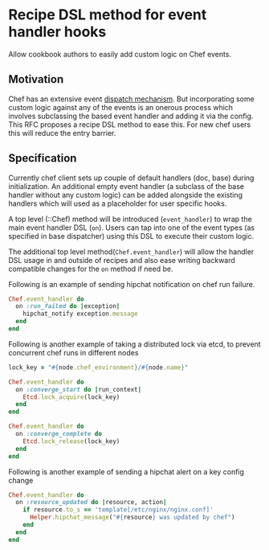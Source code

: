 # Recipe DSL method for event handler hooks

Allow cookbook authors to easily add custom logic on Chef events.

## Motivation

Chef has an extensive event [dispatch mechanism](https://github.com/chef/chef/blob/master/lib/chef/event_dispatch/base.rb).
But incorporating some custom logic against any of the events is an onerous process which involves
subclassing the based event handler and adding it via the config. This RFC
proposes a recipe DSL method to ease this. For new chef users this will reduce
the entry barrier.

## Specification

Currently chef client sets up couple of default handlers (doc, base) during
initialization. An additional empty event handler (a subclass
of the base handler without any custom logic) can be added alongside the
existing handlers which will used as a placeholder for user specific hooks.

A top level (::Chef) method will be introduced (`event_handler`) to wrap the
main event handler DSL (`on`). Users can tap into one of the event types
(as specified in base dispatcher) using this DSL to execute their custom logic.

The additional top level method(`Chef.event_handler`) will allow the handler
DSL usage in and outside of recipes and also ease writing backward compatible
changes for the `on` method if need be.

Following is an example of sending hipchat notification on chef run failure.

```ruby
Chef.event_handler do
  on :run_failed do |exception|
    hipchat_notify exception.message
  end
end
```

Following is another example of taking a distributed lock via etcd, to 
prevent concurrent chef runs in different nodes

```ruby
lock_key = "#{node.chef_environment}/#{node.name}"

Chef.event_handler do
  on :converge_start do |run_context|
    Etcd.lock_acquire(lock_key)
  end
end

Chef.event_handler do
  on :converge_complete do
    Etcd.lock_release(lock_key)
  end
end
```

Following is another example of sending a hipchat alert on a key config change

```ruby
Chef.event_handler do
  on :resource_updated do |resource, action|
    if resource.to_s == 'template[/etc/nginx/nginx.conf]'
      Helper.hipchat_message("#{resource} was updated by chef")
    end
  end
end
```